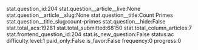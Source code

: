 stat.question_id:204
stat.question__article__live:None
stat.question__article__slug:None
stat.question__title:Count Primes
stat.question__title_slug:count-primes
stat.question__hide:False
stat.total_acs:19281
stat.total_submitted:68150
stat.total_column_articles:7
stat.frontend_question_id:204
stat.is_new_question:False
status:ac
difficulty.level:1
paid_only:False
is_favor:False
frequency:0
progress:0
